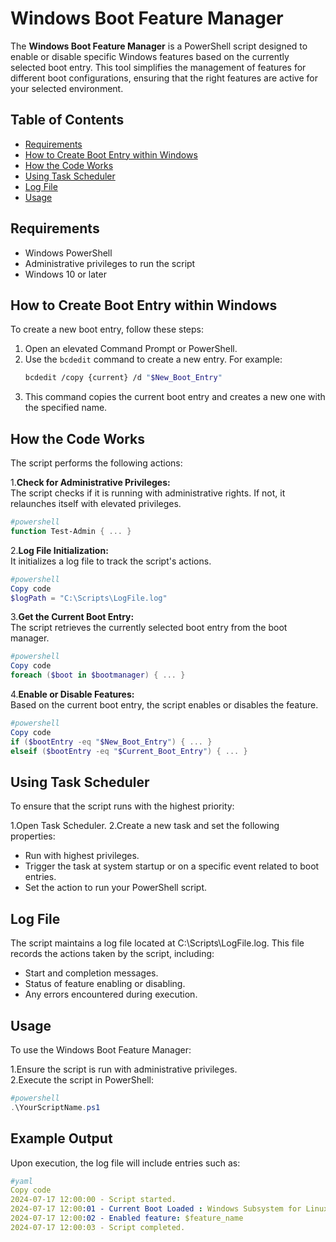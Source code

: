 # Windows Boot Feature Manager

The **Windows Boot Feature Manager** is a PowerShell script designed to enable or disable specific Windows features based on the currently selected boot entry. This tool simplifies the management of features for different boot configurations, ensuring that the right features are active for your selected environment.

## Table of Contents

- [Requirements](#requirements)
- [How to Create Boot Entry within Windows](#how-to-create-boot-entry-within-windows)
- [How the Code Works](#how-the-code-works)
- [Using Task Scheduler](#using-task-scheduler)
- [Log File](#log-file)
- [Usage](#usage)

## Requirements

- Windows PowerShell
- Administrative privileges to run the script
- Windows 10 or later

## How to Create Boot Entry within Windows

To create a new boot entry, follow these steps:

1. Open an elevated Command Prompt or PowerShell.
2. Use the `bcdedit` command to create a new entry. For example:
   ```bash
   bcdedit /copy {current} /d "$New_Boot_Entry"
3. This command copies the current boot entry and creates a new one with the specified name.

## How the Code Works

The script performs the following actions:

1.**Check for Administrative Privileges:**  
  The script checks if it is running with administrative rights. If not, it relaunches itself with elevated privileges.
  ```powershell
  #powershell
  function Test-Admin { ... }
  ```

2.**Log File Initialization:**  
It initializes a log file to track the script's actions.
```powershell
#powershell
Copy code
$logPath = "C:\Scripts\LogFile.log"
```

3.**Get the Current Boot Entry:**  
The script retrieves the currently selected boot entry from the boot manager.
```powershell
#powershell
Copy code
foreach ($boot in $bootmanager) { ... }
```  

4.**Enable or Disable Features:**  
Based on the current boot entry, the script enables or disables the feature.
```powershell
#powershell
Copy code
if ($bootEntry -eq "$New_Boot_Entry") { ... }
elseif ($bootEntry -eq "$Current_Boot_Entry") { ... }
```

## Using Task Scheduler

To ensure that the script runs with the highest priority:

1.Open Task Scheduler.
2.Create a new task and set the following properties:
+ Run with highest privileges.
+ Trigger the task at system startup or on a specific event related to boot entries.
+ Set the action to run your PowerShell script.  

## Log File
The script maintains a log file located at C:\Scripts\LogFile.log. This file records the actions taken by the script, including:
+ Start and completion messages.
+ Status of feature enabling or disabling.
+ Any errors encountered during execution.

## Usage
To use the Windows Boot Feature Manager:

1.Ensure the script is run with administrative privileges.  
2.Execute the script in PowerShell:
```powershell
#powershell
.\YourScriptName.ps1
```
## Example Output
Upon execution, the log file will include entries such as:
```yaml
#yaml
Copy code
2024-07-17 12:00:00 - Script started.
2024-07-17 12:00:01 - Current Boot Loaded : Windows Subsystem for Linux
2024-07-17 12:00:02 - Enabled feature: $feature_name
2024-07-17 12:00:03 - Script completed.
```
